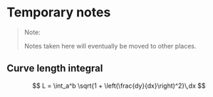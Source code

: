 # Temporary notes

> Note:
> 
> Notes taken here will eventually be moved to other places.

## Curve length integral

$$
L = \int_a^b \sqrt{1 + \left(\frac{dy}{dx}\right)^2}\,dx
$$
